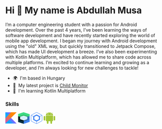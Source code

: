 Hi 👋 My name is Abdullah Musa
==============================

I’m a computer engineering student with a passion for Android development. Over the past 4 years, I’ve been learning the ways of software development and have recently started exploring the world of mobile app development. I began my journey with Android development using the "old" XML way, but quickly transitioned to Jetpack Compose, which has made UI development a breeze. I’ve also been experimenting with Kotlin Multiplatform, which has allowed me to share code across multiple platforms. I’m excited to continue learning and growing as a developer, and I’m always looking for new challenges to tackle!

* 🌍  I'm based in Hungary
* 🚀  My latest project is [Child Monitor](https://github.com/abdullahmusa/ChildMonitor)
* 🧠  I'm learning Kotlin Multiplatform

### Skills

<p align="left">
    <a href="https://kotlinlang.org/" target="_blank" rel="noreferrer"><img src="images/kotlin.svg" width="36" height="36" alt="Kotlin" /></a>
    <a href="https://developer.android.com/jetpack/compose/" target="_blank" rel="noreferrer"><img src="images/jetpack-compose.svg" width="36" height="36" alt="Jetpack Compose" /></a>
    <a href="https://github.com/JetBrains/compose-multiplatform/" target="_blank" rel="noreferrer"><img src="images/compose-multiplatform.svg" width="36" height="36" alt="Compose Multiplatform" /></a>
    <a href="https://www.android.com/" target="_blank" rel="noreferrer"><img src="images/android.svg" width="36" height="36" alt="Android" /></a>
</p>
